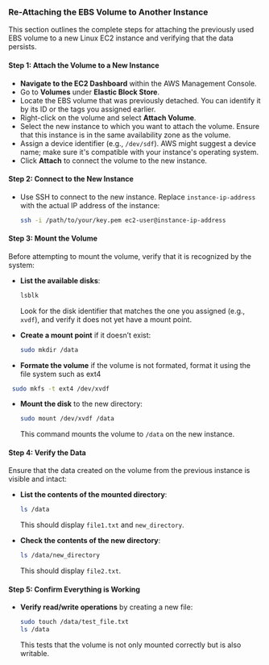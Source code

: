 ### Re-Attaching the EBS Volume to Another Instance

This section outlines the complete steps for attaching the previously used EBS volume to a new Linux EC2 instance and verifying that the data persists.

#### Step 1: Attach the Volume to a New Instance
- **Navigate to the EC2 Dashboard** within the AWS Management Console.
- Go to **Volumes** under **Elastic Block Store**.
- Locate the EBS volume that was previously detached. You can identify it by its ID or the tags you assigned earlier.
- Right-click on the volume and select **Attach Volume**.
- Select the new instance to which you want to attach the volume. Ensure that this instance is in the same availability zone as the volume.
- Assign a device identifier (e.g., `/dev/sdf`). AWS might suggest a device name; make sure it's compatible with your instance's operating system.
- Click **Attach** to connect the volume to the new instance.

#### Step 2: Connect to the New Instance
- Use SSH to connect to the new instance. Replace `instance-ip-address` with the actual IP address of the instance:
  ```bash
  ssh -i /path/to/your/key.pem ec2-user@instance-ip-address
  ```

#### Step 3: Mount the Volume
Before attempting to mount the volume, verify that it is recognized by the system:
- **List the available disks**:
  ```bash
  lsblk
  ```
  Look for the disk identifier that matches the one you assigned (e.g., `xvdf`), and verify it does not yet have a mount point.

- **Create a mount point** if it doesn’t exist:
  ```bash
  sudo mkdir /data
  ```
- **Formate the volume** if the volume is not formated, format it using the file system such as ext4
 ```bash
  sudo mkfs -t ext4 /dev/xvdf
  ```
- **Mount the disk** to the new directory:
  ```bash
  sudo mount /dev/xvdf /data
  ```
  This command mounts the volume to `/data` on the new instance.

#### Step 4: Verify the Data
Ensure that the data created on the volume from the previous instance is visible and intact:
- **List the contents of the mounted directory**:
  ```bash
  ls /data
  ```
  This should display `file1.txt` and `new_directory`.

- **Check the contents of the new directory**:
  ```bash
  ls /data/new_directory
  ```
  This should display `file2.txt`.

#### Step 5: Confirm Everything is Working
- **Verify read/write operations** by creating a new file:
  ```bash
  sudo touch /data/test_file.txt
  ls /data
  ```
  This tests that the volume is not only mounted correctly but is also writable.
